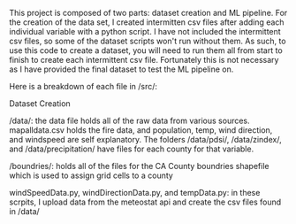 This project is composed of two parts: dataset creation and ML pipeline.
For the creation of the data set, I created intermitten csv files after adding each individual variable with a python script. 
I have not included the intermittent csv files, so some of the dataset scripts won't run without them. 
As such, to use this code to create a dataset, you will need to run them all from start to finish to create each intermittent csv file. 
Fortunately this is not necessary as I have provided the final dataset to test the ML pipeline on.

Here is a breakdown of each file in /src/:

Dataset Creation

/data/: the data file holds all of the raw data from various sources. mapalldata.csv holds the fire data, and population, temp, wind direction, and windspeed are self explanatory. The folders /data/pdsi/, /data/zindex/, and /data/precipitation/ have files for each county for that variable. 

/boundries/: holds all of the files for the CA County boundries shapefile which is used to assign grid cells to a county

windSpeedData.py, windDirectionData.py, and tempData.py: in these scrpits, I upload data from the meteostat api and create the csv files found in /data/

